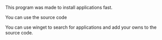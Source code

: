 This program was made to install applications fast.


You can use the source code


You can use winget to search for applications and add your owns to the source code.
